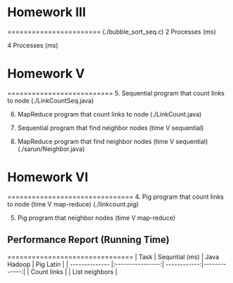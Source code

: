 # Homework III
=======================
(./bubble_sort_seq.c)
2 Processes (ms)

4 Processes (ms)


# Homework V
==========================
5. Sequential program that count links to node
(./LinkCountSeq.java)

6. MapReduce program that count links to node
(./LinkCount.java)

7. Sequential program that find neighbor nodes (time V sequential)
8. MapReduce program that find neighbor nodes (time V sequential)
(./sarun/Neighbor.java)

# Homework VI
===============================
4. Pig program that count links to node (time V map-reduce)
(./linkcount.pig)

5. Pig program that neighbor nodes (time V map-reduce)

## Performance Report (Running Time)
===============================
| Task           | Sequntial (ms)   | Java Hadoop  | Pig Latin    |
| -------------- |:----------------:| ------------:|-------------:|
| Count links    |
| List neighbors |